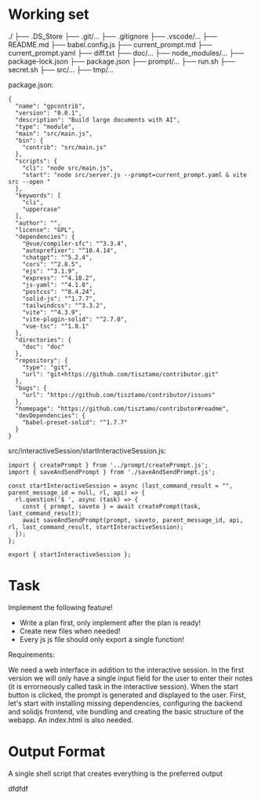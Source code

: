 # Working set

./
├── .DS_Store
├── .git/...
├── .gitignore
├── .vscode/...
├── README.md
├── babel.config.js
├── current_prompt.md
├── current_prompt.yaml
├── diff.txt
├── doc/...
├── node_modules/...
├── package-lock.json
├── package.json
├── prompt/...
├── run.sh
├── secret.sh
├── src/...
├── tmp/...

package.json:
```
{
  "name": "gpcontrib",
  "version": "0.0.1",
  "description": "Build large documents with AI",
  "type": "module",
  "main": "src/main.js",
  "bin": {
    "contrib": "src/main.js"
  },
  "scripts": {
    "cli": "node src/main.js",
    "start": "node src/server.js --prompt=current_prompt.yaml & vite src --open "
  },
  "keywords": [
    "cli",
    "uppercase"
  ],
  "author": "",
  "license": "GPL",
  "dependencies": {
    "@vue/compiler-sfc": "^3.3.4",
    "autoprefixer": "^10.4.14",
    "chatgpt": "^5.2.4",
    "cors": "^2.8.5",
    "ejs": "^3.1.9",
    "express": "^4.18.2",
    "js-yaml": "^4.1.0",
    "postcss": "^8.4.24",
    "solid-js": "^1.7.7",
    "tailwindcss": "^3.3.2",
    "vite": "^4.3.9",
    "vite-plugin-solid": "^2.7.0",
    "vue-tsc": "^1.8.1"
  },
  "directories": {
    "doc": "doc"
  },
  "repository": {
    "type": "git",
    "url": "git+https://github.com/tisztamo/contributor.git"
  },
  "bugs": {
    "url": "https://github.com/tisztamo/contributor/issues"
  },
  "homepage": "https://github.com/tisztamo/contributor#readme",
  "devDependencies": {
    "babel-preset-solid": "^1.7.7"
  }
}

```

src/interactiveSession/startInteractiveSession.js:
```
import { createPrompt } from '../prompt/createPrompt.js';
import { saveAndSendPrompt } from './saveAndSendPrompt.js';

const startInteractiveSession = async (last_command_result = "", parent_message_id = null, rl, api) => {
  rl.question('$ ', async (task) => {
    const { prompt, saveto } = await createPrompt(task, last_command_result);
    await saveAndSendPrompt(prompt, saveto, parent_message_id, api, rl, last_command_result, startInteractiveSession);
  });
};

export { startInteractiveSession };

```


# Task

Implement the following feature!

- Write a plan first, only implement after the plan is ready!
- Create new files when needed!
- Every js js file should only export a single function!

Requirements:

We need a web interface in addition to the interactive session.
In the first version we will only have a single input field for the user to enter their notes (it is errorneously called task in the interactive session). When the start button is clicked, the prompt is generated and displayed to the user.
First, let&#39;s start with installing missing dependencies, configuring the backend and solidjs frontend, vite bundling and creating the basic structure of the webapp. An index.html is also needed.



# Output Format

A single shell script that creates everything is the preferred output

dfdfdf